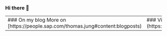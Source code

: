 ### Hi there 👋

<table><tr><td valign="top" width="50%">
### On my blog
<!-- blog starts -->
<!-- blog ends -->
More on [https://people.sap.com/thomas.jung#content:blogposts)
</td>
  
<td valign="top" width="50%">
### Videos and Live Streams
<!-- vids starts -->
<!-- vids ends -->
More on [My YouTube Channel](https://www.youtube.com/channel/UCVLSTvSR7UAd87o_0qoIR4Q)
</td></tr></table>


<!--
**jung-thomas/jung-thomas** is a ✨ _special_ ✨ repository because its `README.md` (this file) appears on your GitHub profile.

Here are some ideas to get you started:

- 🔭 I’m currently working on ...
- 🌱 I’m currently learning ...
- 👯 I’m looking to collaborate on ...
- 🤔 I’m looking for help with ...
- 💬 Ask me about ...
- 📫 How to reach me: ...
- 😄 Pronouns: ...
- ⚡ Fun fact: ...
-->
